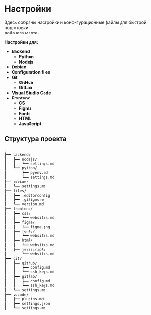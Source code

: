 # Настройки

Здесь собраны настройки и конфигурационные файлы для быстрой подготовки\
рабочего места.

**Настройки для:**

- **Backend**
  - **Python**
  - **Nodejs**
- **Debian**
- **Configuration files**
- **Git**
  - **GitHub**
  - **GitLab**
- **Visual Studio Code**
- **Frontend**
  - **CS**
  - **Figma**
  - **Fonts**
  - **HTML**
  - **JavaScript**

## Структура проекта

```bash
.
┣━━ backend/
┃   ┣━━ nodejs/
┃   ┃   ┗━━ settings.md
┃   ┗━━ python/
┃       ┣━━ pyenv.md
┃       ┗━━ settings.md
┣━━ debian/
┃   ┗━━ settings.md
┣━━ files/
┃   ┣━━ .editorconfig
┃   ┣━━ .gitignore
┃   ┗━━ version.md
┣━━ frontend/
┃   ┣━━ css/
┃   ┃   ┗━━ websites.md
┃   ┣━━ figma/
┃   ┃   ┗━━ figma.png
┃   ┣━━ fonts/
┃   ┃   ┗━━ websites.md
┃   ┣━━ html/
┃   ┃   ┗━━ websites.md
┃   ┣━━ javascript/
┃       ┗━━ websites.md
┣━━ git/
┃   ┣━━ github/
┃   ┃   ┣━━ config.md
┃   ┃   ┗━━ ssh_keys.md
┃   ┣━━ gitlab/
┃   ┃   ┣━━ config.md
┃   ┃   ┗━━ ssh_keys.md
┃   ┗━━ settings.md
┣━━ vscode/
┃   ┣━━ plugins.md
┃   ┣━━ settings.json
┃   ┗━━ settings.md

```
